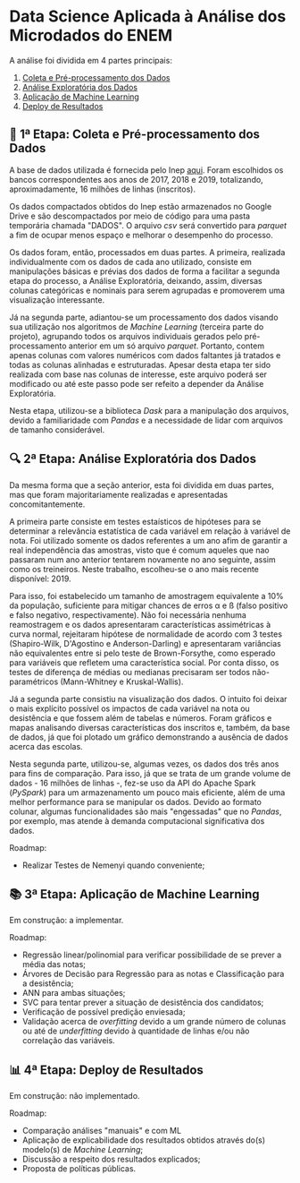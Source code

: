 # Data Science Aplicada à Análise dos Microdados do ENEM

A análise foi dividida em 4 partes principais:

 1. [Coleta e Pré-processamento dos Dados](#pencil-1ª-etapa-coleta-e-pré-processamento-dos-dados)
 2. [Análise Exploratória dos Dados](#mag-2ª-etapa-análise-exploratória-dos-dados)
 3. [Aplicação de Machine Learning](#books-3ª-etapa-aplicação-de-machine-learning)
 4. [Deploy de Resultados](#bar_chart-4ª-etapa-deploy-de-resultados)

## :pencil: 1ª Etapa: Coleta e Pré-processamento dos Dados

A base de dados utilizada é fornecida pelo Inep [aqui](https://www.gov.br/inep/pt-br/acesso-a-informacao/dados-abertos/microdados/enem "Página do Inep contendo as bases de dados utiliizadas"). Foram escolhidos os bancos correspondentes aos anos de 2017, 2018 e 2019, totalizando, aproximadamente, 16 milhões de linhas (inscritos).

Os dados compactados obtidos do Inep estão armazenados no Google Drive e são descompactados por meio de código para uma pasta temporária chamada "DADOS". O arquivo _csv_ será convertido para _parquet_ a fim de ocupar menos espaço e melhorar o desempenho do processo.

Os dados foram, então, processados em duas partes. A primeira, realizada individualmente com os dados de cada ano utilizado, consiste em manipulações básicas e prévias dos dados de forma a facilitar a segunda etapa do processo, a Análise Exploratória, deixando, assim, diversas colunas categóricas e nominais para serem agrupadas e promoverem uma visualização interessante. 

Já na segunda parte, adiantou-se um processamento dos dados visando sua utilização nos algoritmos de _Machine Learning_ (terceira parte do projeto), agrupando todos os arquivos individuais gerados pelo pré-processamento anterior em um só arquivo _parquet_. Portanto, contem apenas colunas com valores numéricos com dados faltantes já tratados e todas as colunas alinhadas e estruturadas. Apesar desta etapa ter sido realizada com base nas colunas de interesse, este arquivo poderá ser modificado ou até este passo pode ser refeito a depender da Análise Exploratória.

Nesta etapa, utilizou-se a biblioteca _Dask_ para a manipulação dos arquivos, devido a familiaridade com _Pandas_ e a necessidade de lidar com arquivos de tamanho considerável.

## :mag: 2ª Etapa: Análise Exploratória dos Dados

Da mesma forma que a seção anterior, esta foi dividida em duas partes, mas que foram majoritariamente realizadas e apresentadas concomitantemente.

A primeira parte consiste em testes estaísticos de hipóteses para se determinar a relevância estatística de cada variável em relação à variável de nota. Foi utilizado somente os dados referentes a um ano afim de garantir a real independência das amostras, visto que é comum aqueles que nao passaram num ano anterior tentarem novamente no ano seguinte, assim como os treineiros. Neste trabalho, escolheu-se o ano mais recente disponível: 2019.

Para isso, foi estabelecido um tamanho de amostragem equivalente a 10% da população, suficiente para mitigar chances de erros α e ß (falso positivo e falso negativo, respectivamente). Não foi necessária nenhuma reamostragem e os dados apresentaram características assimétricas à curva normal, rejeitaram hipótese de normalidade de acordo com 3 testes (Shapiro-Wilk, D'Agostino e Anderson-Darling) e apresentaram variâncias não equivalentes entre si pelo teste de Brown-Forsythe, como esperado para variáveis que refletem uma característica social. Por conta disso, os testes de diferença de médias ou medianas precisaram ser todos não-paramétricos (Mann-Whitney e Kruskal-Wallis).

Já a segunda parte consistiu na visualização dos dados. O intuito foi deixar o mais explícito possível os impactos de cada variável na nota ou desistência e que fossem além de tabelas e números. Foram gráficos e mapas analisando diversas características dos inscritos e, também, da base de dados, já que foi plotado um gráfico demonstrando a ausência de dados acerca das escolas.

Nesta segunda parte, utilizou-se, algumas vezes, os dados dos três anos para fins de comparação. Para isso, já que se trata de um grande volume de dados - 16 milhões de linhas -, fez-se uso da API do Apache Spark (_PySpark_) para um armazenamento um pouco mais eficiente, além de uma melhor performance para se manipular os dados. Devido ao formato colunar, algumas funcionalidades são mais "engessadas" que no _Pandas_, por exemplo, mas atende à demanda computacional significativa dos dados.

Roadmap:

 - Realizar Testes de Nemenyi quando conveniente;

## :books: 3ª Etapa: Aplicação de Machine Learning

Em construção: a implementar.

Roadmap:

 - Regressão linear/polinomial para verificar possibilidade de se prever a média das notas;
 - Árvores de Decisão para Regressão para as notas e Classificação para a desistência;
 - ANN para ambas situações;
 - SVC para tentar prever a situação de desistência dos candidatos;
 - Verificação de possível predição enviesada;
 - Validação acerca de _overfitting_ devido a um grande número de colunas ou até de _underfitting_ devido à quantidade de linhas e/ou não  correlação das variáveis.

## :bar_chart: 4ª Etapa: Deploy de Resultados

Em construção: não implementado.

Roadmap:

 - Comparação análises "manuais" e com ML
 - Aplicação de explicabilidade dos resultados obtidos através do(s) modelo(s) de _Machine Learning_;
 - Discussão a respeito dos resultados explicados;
 - Proposta de políticas públicas.
